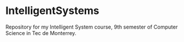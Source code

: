 # IntelligentSystems
Repository for my Intelligent System course, 9th semester of Computer Science in Tec de Monterrey.

